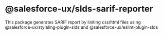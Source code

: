 # @salesforce-ux/slds-sarif-reporter

This package generates SARIF report by liniting css/html files using @salesforce-ux/styleling-plugin-slds and @salesforce-ux/eslint-plugin-slds
